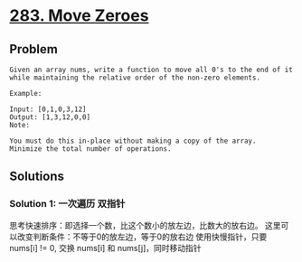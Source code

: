 # [283. Move Zeroes](https://leetcode-cn.com/problems/move-zeroes/)
## Problem
```
Given an array nums, write a function to move all 0's to the end of it while maintaining the relative order of the non-zero elements.

Example:

Input: [0,1,0,3,12]
Output: [1,3,12,0,0]
Note:

You must do this in-place without making a copy of the array.
Minimize the total number of operations.
```
## Solutions
### Solution 1: 一次遍历 双指针
思考快速排序：即选择一个数，比这个数小的放左边，比数大的放右边。
这里可以改变判断条件：不等于0的放左边，等于0的放右边
使用快慢指针，只要nums[i] != 0, 交换 nums[i] 和 nums[j]，同时移动指针

